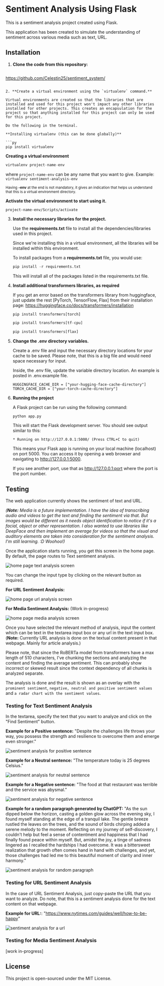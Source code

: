 # Sentiment Analysis Using Flask

This is a sentiment analysis project created using Flask.

This application has been created to simulate the understanding of sentiment across various media such as text, URL.


## Installation

1. **Clone the code from this repository:**

   ```
  https://github.com/Celestin25/sentiment_system/
   ```

2. **Create a virtual environment using the `virtualenv` command.**

   Virtual environments are created so that the libraries that are installed and used for this project won't impact any other libraries installed for other projects. This creates an encapsulation for the project so that anything installed for this project can only be used for this project.

   Do the following in the terminal.

   **Installing virtualenv (this can be done globally)**

   ```py
   pip install virtualenv
   ```

   **Creating a virtual environment**

   ```py
   virtualenv project-name-env
   ```

   where `project-name-env` can be any name that you want to give. Example: `virtualenv sentiment-analysis-env`

   <small>Having **-env** at the end is not mandatory, it gives an indication that helps us understand that this is a virtual environment directory.</small>

   **Activate the virtual environment to start using it.**

   ```
   project-name-env/Scripts/activate
   ```

3. **Install the necessary libraries for the project.**

   Use the **requirements.txt** file to install all the dependencies/libraries used in this project.

   Since we're installing this in a virtual environment, all the libraries will be installed within this environment.

   To install packages from a **requirements.txt** file, you would use:

   ```py
   pip install -r requirements.txt
   ```

   This will install all of the packages listed in the requirements.txt file.

4. **Install additional transformers libraries, as required**

   If you get an error based on the transformers library from huggingface, just update the rest [PyTorch, TensorFlow, Flax] from their installation page: https://huggingface.co/docs/transformers/installation

   ```py
   pip install transformers[torch]
   ```

   ```py
   pip install transformers[tf-cpu]
   ```

   ```py
   pip install transformers[flax]
   ```

5. **Change the .env directory variables.**

   Create a .env file and input the necessary directory locations for your cache to be saved. Please note, that this is a big file and would need space necessary for input.

   Inside, the .env file, update the variable directory location. An example is posted in .env.example file.

   ```
   HUGGINGFACE_CACHE_DIR = ["your-hugging-face-cache-directory"]
   TORCH_CACHE_DIR = ["your-torch-cache-directory"]
   ```

6. **Running the project**

   A Flask project can be run using the following command:

   ```
   python app.py
   ```

   This will start the Flask development server. You should see output similar to this:

   `* Running on http://127.0.0.1:5000/ (Press CTRL+C to quit)`

   This means your Flask app is running on your local machine (localhost) on port 5000. You can access it by opening a web browser and navigating to http://127.0.0.1:5000.

   If you see another port, use that as http://127.0.0.1:port where the port is the port number.

## Testing

The web application currently shows the sentiment of text and URL.

_(**Note:** Media is a future implementation. I have the idea of transcribing audio and videos to get the text and finding the sentiment via that. But images would be different as it needs object identification to notice if it's a facial, object or other representation. I also wanted to use libraries like DeepFace and then implement an average for videos so that the visual and auditory elements are taken into consideration for the sentiment analysis. I'm still learning. :D Woohoo!)_

Once the application starts running, you get this screen in the home page. By default, the page routes to Text sentiment analysis.

![home page text analysis screen](./static/images/screens/home-text.png)

You can change the input type by clicking on the relevant button as required.

**For URL Sentiment Analysis:**

![home page url analysis screen](./static/images/screens/home-url.png)

**For Media Sentiment Analysis:** (Work in-progress)

![home page media analysis screen](./static/images/screens/home-media.png)

Once you have selected the relevant method of analysis, input the content which can be text in the textarea input box or any url in the text input box. (**Note:** Currently URL analysis is done on the textual content present in that webpage. Mainly for article analysis.)

Please note, that since the RoBERTa model from transformers have a max length of 510 characters, I've chunking the sections and analyzing the content and finding the average sentiment. This can probably show incorrect or skewed result since the context dependency of all chunks is analyzed separate.

The analysis is done and the result is shown as an overlay with the `prominent sentiment`, `negative, neutral and positive sentiment values` and `a radar chart with the sentiment values`.

### Testing for Text Sentiment Analysis

In the textarea, specify the text that you want to analyze and click on the "Find Sentiment" button.

**Example for a Positive sentence:** "Despite the challenges life throws your way, you possess the strength and resilience to overcome them and emerge even stronger."

![sentiment analysis for positive sentence](./static/images/screens/text-positive.png)

**Example for a Neutral sentence:** "The temperature today is 25 degrees Celsius."

![sentiment analysis for neutral sentence](./static/images/screens/text-neutral.png)

**Example for a Negative sentence:** "The food at that restaurant was terrible and the service was abysmal."

![sentiment analysis for negative sentence](./static/images/screens/text-negative.png)

**Example for a random paragraph generated by ChatGPT:** "As the sun dipped below the horizon, casting a golden glow across the evening sky, I found myself standing at the edge of a tranquil lake. The gentle breeze rustled the leaves on the trees, and the sound of birds chirping added a serene melody to the moment. Reflecting on my journey of self-discovery, I couldn't help but feel a sense of contentment and happiness that I had finally found peace within myself. But, amidst the joy, a tinge of sadness lingered as I recalled the hardships I had overcome. It was a bittersweet realization that growth often comes hand in hand with challenges, and yet, those challenges had led me to this beautiful moment of clarity and inner harmony."

![sentiment analysis for random paragraph](./static/images/screens/text-random.png)

### Testing for URL Sentiment Analysis

In the case of URL Sentiment Analysis, just copy-paste the URL that you want to analyze. Do note, that this is a sentiment analysis done for the text content on that webpage.

**Example for URL:**: "https://www.nytimes.com/guides/well/how-to-be-happy"

![sentiment analysis for a url](./static/images/screens/url-positive.png)

### Testing for Media Sentiment Analysis

[work in-progress]

## License

This project is open-sourced under the MIT License.
